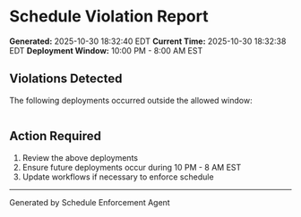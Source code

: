 # Schedule Violation Report

**Generated:** 2025-10-30 18:32:40 EDT
**Current Time:** 2025-10-30 18:32:38 EDT
**Deployment Window:** 10:00 PM - 8:00 AM EST

## Violations Detected

The following deployments occurred outside the allowed window:

```

```

## Action Required

1. Review the above deployments
2. Ensure future deployments occur during 10 PM - 8 AM EST
3. Update workflows if necessary to enforce schedule

---

Generated by Schedule Enforcement Agent
